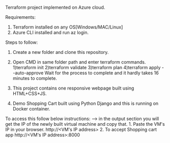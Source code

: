 Terraform project implemented on Azure cloud. 

Requirements:
1. Terraform installed on any OS[Windows/MAC/Linux]
2. Azure CLI installed and run az login. 

Steps to follow:
1. Create a new folder and clone this repository. 
2. Open CMD in same folder path and enter terraform commands. 
    1)terraform init
    2)terraform validate
    3)terraform plan
    4)terraform apply --auto-approve 
Wait for the process to complete and it hardly takes 16 minutes to complete. 


1. This project contains one responsive webpage built using HTML+CSS+JS.
2. Demo Shopping Cart built using Python Django and this is running on Docker container. 

To access this follow below instructions:
--> in the output section you will get the IP of the newly built virtual machine and copy that. 
       1. Paste the VM's IP in your browser. http://<VM's IP address>
       2. To accept Shopping cart app http://<VM's IP address>:8000


